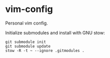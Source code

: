 # vim-config

Personal vim config.

Initialize submodules and install with GNU stow:

```
git submodule init
git submodule update
stow -R -t ~ --ignore .gitmodules .
```
